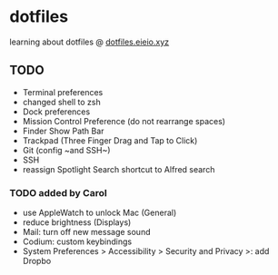 # dotfiles

learning about dotfiles @ [dotfiles.eieio.xyz](http://dotfiles.eieio.xyz)

## TODO
- Terminal preferences
- changed shell to zsh
- Dock preferences
- Mission Control Preference (do not rearrange spaces)
- Finder Show Path Bar
- Trackpad (Three Finger Drag and Tap to Click)
- Git (config ~and SSH~)
- SSH
- reassign Spotlight Search shortcut to Alfred search

### TODO added by Carol
- use AppleWatch to unlock Mac (General)
- reduce brightness (Displays)
- Mail: turn off new message sound
- Codium: custom keybindings
- System Preferences &gt; Accessibility &gt; Security and Privacy &gt;: add Dropbo